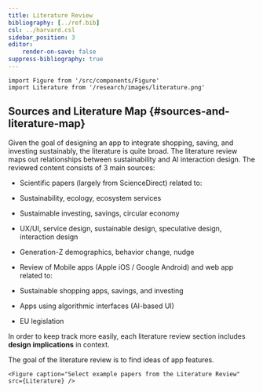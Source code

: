 ```yaml
---
title: Literature Review
bibliography: [../ref.bib]
csl: ../harvard.csl
sidebar_position: 3
editor:
    render-on-save: false
suppress-bibliography: true
---
```


``` mdx-code-block
import Figure from '/src/components/Figure'
import Literature from '/research/images/literature.png'
```

## Sources and Literature Map {#sources-and-literature-map}

Given the goal of designing an app to integrate shopping, saving, and investing sustainably, the literature is quite broad. The literature review maps out relationships between sustainability and AI interaction design. The reviewed content consists of 3 main sources:

-   Scientific papers (largely from ScienceDirect) related to:

-   Sustainability, ecology, ecosystem services

-   Sustaimable investing, savings, circular economy

-   UX/UI, service design, sustainable design, speculative design, interaction design

-   Generation-Z demographics, behavior change, nudge

-   Review of Mobile apps (Apple iOS / Google Android) and web app related to:

-   Sustainable shopping apps, savings, and investing

-   Apps using algorithmic interfaces (AI-based UI)

-   EU legislation

In order to keep track more easily, each literature review section includes **design implications** in context.

The goal of the literature review is to find ideas of app features.

``` mdx-code-block
<Figure caption="Select example papers from the Literature Review" src={Literature} />
```

